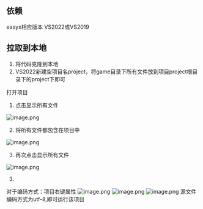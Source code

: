 ## 依赖
easyx相应版本
VS2022或VS2019

## 拉取到本地

1. 将代码克隆到本地
2. VS2022新建空项目名project，将game目录下所有文件放到项目project根目录下的project下即可

打开项目

1.  点击显示所有文件

![image.png](https://cdn.nlark.com/yuque/0/2024/png/38890709/1706895721396-4090b502-b596-4fd1-af43-9f3e28cab250.png#averageHue=%232b2a29&clientId=u25a66d9f-eb34-4&from=paste&height=208&id=ubc3dd2f7&originHeight=260&originWidth=455&originalType=binary&ratio=1.25&rotation=0&showTitle=false&size=19150&status=done&style=none&taskId=uba889b22-1f56-4f9a-a7e7-b1ea671d3f3&title=&width=364)

2. 将所有文件都包含在项目中

![image.png](https://cdn.nlark.com/yuque/0/2024/png/38890709/1706895784108-2f18dd1d-2b1a-47c1-9db7-4afa821dcdb2.png#averageHue=%232c2c2b&clientId=u25a66d9f-eb34-4&from=paste&height=529&id=u71063597&originHeight=661&originWidth=554&originalType=binary&ratio=1.25&rotation=0&showTitle=false&size=52777&status=done&style=none&taskId=ue0fb60af-ab2d-4f57-9a11-23a29190ccf&title=&width=443.2)

3.  再次点击显示所有文件

![image.png](https://cdn.nlark.com/yuque/0/2024/png/38890709/1706895824298-a865aa11-39d4-4dda-9e6f-dc0110639c5c.png#averageHue=%23282827&clientId=u25a66d9f-eb34-4&from=paste&height=310&id=ub15944fb&originHeight=388&originWidth=416&originalType=binary&ratio=1.25&rotation=0&showTitle=false&size=22503&status=done&style=none&taskId=u68eb8c2d-f5b1-4248-9441-d4a5c954a31&title=&width=332.8)

3. 


对于编码方式：项目右键属性
![image.png](https://cdn.nlark.com/yuque/0/2024/png/38890709/1706895993943-3b2ef2cb-e4f7-4234-a4bf-1a806c8080a3.png#averageHue=%23f0efed&clientId=u25a66d9f-eb34-4&from=paste&height=536&id=u714db05e&originHeight=670&originWidth=990&originalType=binary&ratio=1.25&rotation=0&showTitle=false&size=72144&status=done&style=none&taskId=ud06e88a8-1b6d-4f1d-80ba-78a5ed5e39e&title=&width=792)
![image.png](https://cdn.nlark.com/yuque/0/2024/png/38890709/1706896014763-519617c6-58c3-4ec4-ba14-36c312a9580d.png#averageHue=%23eeedec&clientId=u25a66d9f-eb34-4&from=paste&height=554&id=u392a9d55&originHeight=693&originWidth=977&originalType=binary&ratio=1.25&rotation=0&showTitle=false&size=81599&status=done&style=none&taskId=ud4fd890e-d490-45e0-a157-b82c306fc28&title=&width=781.6)
![image.png](https://cdn.nlark.com/yuque/0/2024/png/38890709/1706896046541-e039795e-1886-4286-aea1-df9bff847ca1.png#averageHue=%23efeeed&clientId=u25a66d9f-eb34-4&from=paste&height=541&id=u62590678&originHeight=676&originWidth=975&originalType=binary&ratio=1.25&rotation=0&showTitle=false&size=64990&status=done&style=none&taskId=ue966bf76-5e9e-4932-83e7-9cb42338051&title=&width=780)
源文件编码方式为utf-8,即可运行该项目

